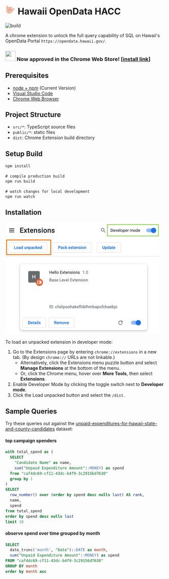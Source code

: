# ![opendata-crx](public/images/icon-32.png "opendata.hawaii.gov") Hawaii OpenData HACC
![build](https://github.com/HACC2024/Kettle-Labs/workflows/build/badge.svg)

A chrome extension to unlock the full query capability of SQL on Hawaii's OpenData Portal `https://opendata.hawaii.gov/`.

### <img src="https://fonts.gstatic.com/s/i/productlogos/chrome_store/v7/192px.svg" width="32" height="32"> Now approved in the Chrome Web Store! [[install link](https://chromewebstore.google.com/detail/hawaii-opendata-hacc/cohalgekdkpklkgcchejaflbdoggbmmo)]

## Prerequisites

* [node + npm](https://nodejs.org/) (Current Version)
* [Visual Studio Code](https://code.visualstudio.com/)
* [Chrome Web Browser](https://www.google.com/chrome/)



## Project Structure

* `src/*`: TypeScript source files
* `public/*`: static files
* `dist`: Chrome Extension build directory

## Setup Build

```shell
npm install

# compile production build
npm run build

# watch changes for local development
npm run watch
```

## Installation

<img src="public/load_unpacked.png" width="483">

To load an unpacked extension in developer mode:
1. Go to the Extensions page by entering `chrome://extensions` in a new tab. (By design `chrome://` URLs are not linkable.)
   * Alternatively, click the Extensions menu puzzle button and select **Manage Extensions** at the bottom of the menu.
   * Or, click the Chrome menu, hover over **More Tools**, then select **Extensions**.
2. Enable Developer Mode by clicking the toggle switch next to **Developer mode**.
3. Click the Load unpacked button and select the `/dist`.

## Sample Queries
Try these queries out against the [unpaid-expenditures-for-hawaii-state-and-county-candidates](https://opendata.hawaii.gov/dataset/unpaid-expenditures-for-hawaii-state-and-county-candidates/resource/caf4dc69-cf11-43dc-b4f9-3c29156d7630) dataset:

#### top campaign spenders
```sql
with total_spend as (
  SELECT
    "Candidate Name" as name,
    sum("Unpaid Expenditure Amount"::MONEY) as spend 
  from "caf4dc69-cf11-43dc-b4f9-3c29156d7630" 
  group by 1 
)
SELECT
  row_number() over (order by spend desc nulls last) AS rank,
  name,
  spend 
from total_spend 
order by spend desc nulls last
limit 10
```

#### observe spend over time grouped by month
```sql
SELECT
  date_trunc('month', "Date")::DATE as month,
  sum("Unpaid Expenditure Amount"::MONEY) as spend
FROM "caf4dc69-cf11-43dc-b4f9-3c29156d7630"
GROUP BY month
order by month asc
```
